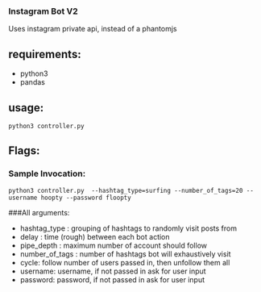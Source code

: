### Instagram Bot V2
Uses instagram private api, instead of a phantomjs

## requirements:
* python3
* pandas

## usage:
  ```shell  
  python3 controller.py
  ```

## Flags:

### Sample Invocation:

```shell
python3 controller.py  --hashtag_type=surfing --number_of_tags=20 --username hoopty --password floopty
```

###All arguments:
* hashtag_type : grouping of hashtags to randomly visit posts from
* delay : time (rough) between each bot action
* pipe_depth : maximum number of account should follow
* number_of_tags : number of hashtags bot will exhaustively visit
* cycle: follow number of users passed in, then unfollow them all
* username: username, if not passed in ask for user input
* password: password, if not passed in ask for user input
